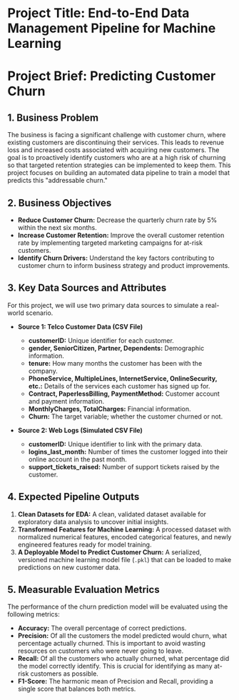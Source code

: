 # Project Title: End-to-End Data Management Pipeline for Machine Learning

# Project Brief: Predicting Customer Churn

## 1. Business Problem

The business is facing a significant challenge with customer churn, where existing customers are discontinuing their services. This leads to revenue loss and increased costs associated with acquiring new customers. The goal is to proactively identify customers who are at a high risk of churning so that targeted retention strategies can be implemented to keep them. This project focuses on building an automated data pipeline to train a model that predicts this "addressable churn."

## 2. Business Objectives

*   **Reduce Customer Churn:** Decrease the quarterly churn rate by 5% within the next six months.
*   **Increase Customer Retention:** Improve the overall customer retention rate by implementing targeted marketing campaigns for at-risk customers.
*   **Identify Churn Drivers:** Understand the key factors contributing to customer churn to inform business strategy and product improvements.

## 3. Key Data Sources and Attributes

For this project, we will use two primary data sources to simulate a real-world scenario.

*   **Source 1: Telco Customer Data (CSV File)**
    *   **customerID:** Unique identifier for each customer.
    *   **gender, SeniorCitizen, Partner, Dependents:** Demographic information.
    *   **tenure:** How many months the customer has been with the company.
    *   **PhoneService, MultipleLines, InternetService, OnlineSecurity, etc.:** Details of the services each customer has signed up for.
    *   **Contract, PaperlessBilling, PaymentMethod:** Customer account and payment information.
    *   **MonthlyCharges, TotalCharges:** Financial information.
    *   **Churn:** The target variable; whether the customer churned or not.

*   **Source 2: Web Logs (Simulated CSV File)**
    *   **customerID:** Unique identifier to link with the primary data.
    *   **logins_last_month:** Number of times the customer logged into their online account in the past month.
    *   **support_tickets_raised:** Number of support tickets raised by the customer.

## 4. Expected Pipeline Outputs

1.  **Clean Datasets for EDA:** A clean, validated dataset available for exploratory data analysis to uncover initial insights.
2.  **Transformed Features for Machine Learning:** A processed dataset with normalized numerical features, encoded categorical features, and newly engineered features ready for model training.
3.  **A Deployable Model to Predict Customer Churn:** A serialized, versioned machine learning model file (`.pkl`) that can be loaded to make predictions on new customer data.

## 5. Measurable Evaluation Metrics

The performance of the churn prediction model will be evaluated using the following metrics:

*   **Accuracy:** The overall percentage of correct predictions.
*   **Precision:** Of all the customers the model predicted would churn, what percentage actually churned. This is important to avoid wasting resources on customers who were never going to leave.
*   **Recall:** Of all the customers who actually churned, what percentage did the model correctly identify. This is crucial for identifying as many at-risk customers as possible.
*   **F1-Score:** The harmonic mean of Precision and Recall, providing a single score that balances both metrics.